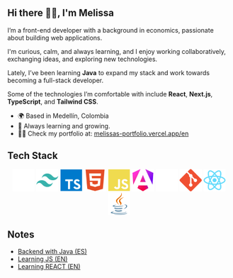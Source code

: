 ## Hi there 👋🏼, I'm Melissa

I’m a front-end developer with a background in economics, passionate about building web applications.

I'm curious, calm, and always learning, and I enjoy working collaboratively, exchanging ideas, and exploring new technologies.

Lately, I’ve been learning **Java** to expand my stack and work towards becoming a full-stack developer.

Some of the technologies I’m comfortable with include **React**, **Next.js**, **TypeScript**, and **Tailwind CSS**.

- 🌍 Based in Medellín, Colombia
- 🌱 Always learning and growing.
- 👩‍💻 Check my portfolio at: [melissas-portfolio.vercel.app/en](https://melissas-portfolio.vercel.app/en)

## Tech Stack

<p align="center">
  <img src="https://raw.githubusercontent.com/melodiaz23/melodiaz23/b0be22e4aaf3d6a2c5fe6d4805382c6ec975aac4/icons/nextjs-colored.svg" alt="Next.js" width="50" height="50"/>
  <img src="https://raw.githubusercontent.com/melodiaz23/melodiaz23/5e83d7eef15d517bcf46cebe2a6c8f3ed02a257d/icons/tailwindcss-colored.svg" alt="Tailwind CSS" width="50" height="50"/>
  <img src="https://raw.githubusercontent.com/melodiaz23/melodiaz23/5e83d7eef15d517bcf46cebe2a6c8f3ed02a257d/icons/typescript-colored.svg" alt="TypeScript" width="50" height="50"/>
  <img src="https://raw.githubusercontent.com/melodiaz23/melodiaz23/5e83d7eef15d517bcf46cebe2a6c8f3ed02a257d/icons/html5-colored.svg" alt="HTML" width="50" height="50"/>
  <img src="https://raw.githubusercontent.com/melodiaz23/melodiaz23/5e83d7eef15d517bcf46cebe2a6c8f3ed02a257d/icons/javascript-colored.svg" alt="JavaScript" width="50" height="50"/>
  <img src="https://raw.githubusercontent.com/melodiaz23/melodiaz23/b0be22e4aaf3d6a2c5fe6d4805382c6ec975aac4/icons/angularjs-colored.svg" alt="Angular" width="50" height="50"/>
  <img src="https://raw.githubusercontent.com/melodiaz23/melodiaz23/b0be22e4aaf3d6a2c5fe6d4805382c6ec975aac4/icons/github.svg" alt="Github" width="50" height="50"/>
  <img src="https://raw.githubusercontent.com/melodiaz23/melodiaz23/5e83d7eef15d517bcf46cebe2a6c8f3ed02a257d/icons/git-colored.svg" alt="Git" width="50" height="50"/>
  <img src="https://raw.githubusercontent.com/melodiaz23/melodiaz23/b0be22e4aaf3d6a2c5fe6d4805382c6ec975aac4/icons/react.svg" alt="react" width="50" height="50"/>
  <img src="https://raw.githubusercontent.com/melodiaz23/melodiaz23/b0be22e4aaf3d6a2c5fe6d4805382c6ec975aac4/icons/java.svg" alt="java" width="50" height="50"/>
  </p>

## Notes

- [Backend with Java (ES)](https://github.com/melodiaz23/notas-backend-con-java)
- [Learning JS (EN)](https://github.com/melodiaz23/learning-js)
- [Learning REACT (EN)](https://github.com/melodiaz23/learning-react)

